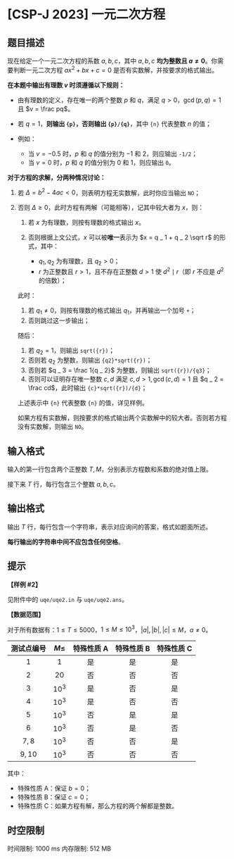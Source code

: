 # [CSP-J 2023] 一元二次方程

## 题目描述

现在给定一个一元二次方程的系数 $a, b, c$，其中 $a, b, c$ **均为整数且 $a \neq 0$**。你需要判断一元二次方程 $a x ^ 2 + bx + c = 0$ 是否有实数解，并按要求的格式输出。

**在本题中输出有理数 $v$ 时须遵循以下规则：**

- 由有理数的定义，存在唯一的两个整数 $p$ 和 $q$，满足 $q > 0$，$\gcd(p, q) = 1$ 且 $v = \frac pq$。
- 若 $q = 1$，**则输出 `{p}`，否则输出 `{p}/{q}`**，其中 `{n}` 代表整数 $n$ 的值；
- 例如：

	- 当 $v = -0.5$ 时，$p$ 和 $q$ 的值分别为 $-1$ 和 $2$，则应输出 `-1/2`；
   - 当 $v = 0$ 时，$p$ 和 $q$ 的值分别为 $0$ 和 $1$，则应输出 `0`。
   
**对于方程的求解，分两种情况讨论：**

1. 若 $\Delta = b ^ 2 - 4ac < 0$，则表明方程无实数解，此时你应当输出 `NO`；
2. 否则 $\Delta \geq 0$，此时方程有两解（可能相等），记其中较大者为 $x$，则：
	1. 若 $x$ 为有理数，则按有理数的格式输出 $x$。
   2. 否则根据上文公式，$x$ 可以被**唯一**表示为 $x = q _ 1 + q _ 2 \sqrt r$ 的形式，其中：
   
   		- $q _ 1, q _ 2$ 为有理数，且 $q _ 2 > 0$；
      - $r$ 为正整数且 $r > 1$，且不存在正整数 $d > 1$ 使 $d ^ 2 \mid r$（即 $r$ 不应是 $d ^ 2$ 的倍数）；
   
   此时：
   
   1. 若 $q _ 1 \neq 0$，则按有理数的格式输出 $q _ 1$，并再输出一个加号 `+`；
   2. 否则跳过这一步输出；
   
   随后：
   
   1. 若 $q _ 2 = 1$，则输出 `sqrt({r})`；
   2. 否则若 $q _ 2$ 为整数，则输出 `{q2}*sqrt({r})`；
   3. 否则若 $q _ 3 = \frac 1{q _ 2}$ 为整数，则输出 `sqrt({r})/{q3}`；
   4. 否则可以证明存在唯一整数 $c, d$ 满足 $c, d > 1, \gcd(c, d) = 1$ 且 $q _ 2 = \frac cd$，此时输出 `{c}*sqrt({r})/{d}`；
   
   上述表示中 `{n}` 代表整数 `{n}` 的值，详见样例。
   
   如果方程有实数解，则按要求的格式输出两个实数解中的较大者。否则若方程没有实数解，则输出 `NO`。

## 输入格式

输入的第一行包含两个正整数 $T, M$，分别表示方程数和系数的绝对值上限。

接下来 $T$ 行，每行包含三个整数 $a, b, c$。

## 输出格式

输出 $T$ 行，每行包含一个字符串，表示对应询问的答案，格式如题面所述。

**每行输出的字符串中间不应包含任何空格**。

## 提示

**【样例 #2】**

见附件中的 `uqe/uqe2.in` 与 `uqe/uqe2.ans`。

**【数据范围】**

对于所有数据有：$1 \leq T \leq 5000$，$1 \leq M \leq 10 ^ 3$，$|a|,|b|,|c| \leq M$，$a \neq 0$。

| 测试点编号 | $M \leq$ | 特殊性质 A | 特殊性质 B | 特殊性质 C |
| :-: | :-: | :-: | :-:| :-:|
| $1$ | $1$ | 是 | 是 | 是 |
| $2$ | $20$ | 否 | 否 | 否 |
| $3$ | $10 ^ 3$ | 是 | 否 | 是 |
| $4$ | $10 ^ 3$  | 是 | 否 | 否 |
| $5$ | $10 ^ 3$  | 否 | 是 | 是 |
| $6$ | $10 ^ 3$  | 否 | 是 | 否 |
| $7, 8$ | $10 ^ 3$  | 否 | 否 | 是 |
| $9, 10$ | $10 ^ 3$  | 否 | 否 | 否 |

其中：

- 特殊性质 A：保证 $b = 0$；
- 特殊性质 B：保证 $c = 0$；
- 特殊性质 C：如果方程有解，那么方程的两个解都是整数。

## 时空限制

时间限制: 1000 ms
内存限制: 512 MB

